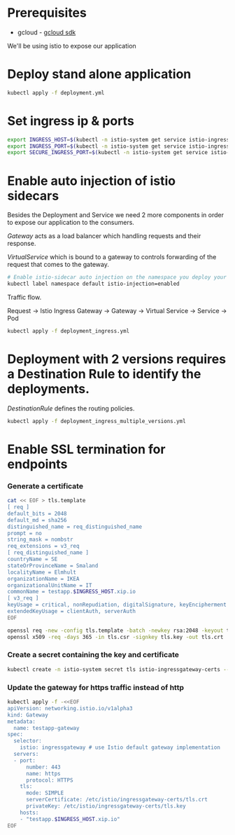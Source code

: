 # Prerequisites
 * gcloud - [gcloud sdk](https://cloud.google.com/sdk/)

We'll be using istio to expose our application

# Deploy stand alone application

```bash
kubectl apply -f deployment.yml
```

# Set ingress ip & ports

```bash
export INGRESS_HOST=$(kubectl -n istio-system get service istio-ingressgateway -o jsonpath='{.status.loadBalancer.ingress[0].ip}')
export INGRESS_PORT=$(kubectl -n istio-system get service istio-ingressgateway -o jsonpath='{.spec.ports[?(@.name=="http2")].port}')
export SECURE_INGRESS_PORT=$(kubectl -n istio-system get service istio-ingressgateway -o jsonpath='{.spec.ports[?(@.name=="https")].port}')
```

# Enable auto injection of istio sidecars
Besides the Deployment and Service we need 2 more components in order to expose our application to the consumers.

*Gateway* acts as a load balancer which handling requests and their response.

*VirtualService* which is bound to a gateway to controls forwarding of the request that comes to the gateway.

```bash
# Enable istio-sidecar auto injection on the namespace you deploy your app in.
kubectl label namespace default istio-injection=enabled
```

Traffic flow.

Request -> Istio Ingress Gateway -> Gateway -> Virtual Service -> Service -> Pod

```bash
kubectl apply -f deployment_ingress.yml
```


# Deployment with 2 versions requires a Destination Rule to identify the deployments.
*DestinationRule* defines the routing policies.

```bash
kubectl apply -f deployment_ingress_multiple_versions.yml
```

# Enable SSL termination for endpoints

### Generate a certificate

```bash
cat << EOF > tls.template
[ req ]
default_bits = 2048
default_md = sha256
distinguished_name = req_distinguished_name
prompt = no
string_mask = nombstr
req_extensions = v3_req
[ req_distinguished_name ]
countryName = SE
stateOrProvinceName = Smaland
localityName = Elmhult
organizationName = IKEA
organizationalUnitName = IT
commonName = testapp.$INGRESS_HOST.xip.io
[ v3_req ]
keyUsage = critical, nonRepudiation, digitalSignature, keyEncipherment
extendedKeyUsage = clientAuth, serverAuth
EOF

openssl req -new -config tls.template -batch -newkey rsa:2048 -keyout tls.key -nodes -out tls.csr
openssl x509 -req -days 365 -in tls.csr -signkey tls.key -out tls.crt
```


### Create a secret containing the key and certificate
```bash
kubectl create -n istio-system secret tls istio-ingressgateway-certs --key tls.key --cert tls.crt
```

### Update the gateway for https traffic instead of http
```bash
kubectl apply -f -<<EOF 
apiVersion: networking.istio.io/v1alpha3
kind: Gateway
metadata:
  name: testapp-gateway
spec:
  selector:
    istio: ingressgateway # use Istio default gateway implementation
  servers:
  - port:
      number: 443
      name: https
      protocol: HTTPS
    tls:
      mode: SIMPLE
      serverCertificate: /etc/istio/ingressgateway-certs/tls.crt
      privateKey: /etc/istio/ingressgateway-certs/tls.key
    hosts:
    - "testapp.$INGRESS_HOST.xip.io"
EOF
```
